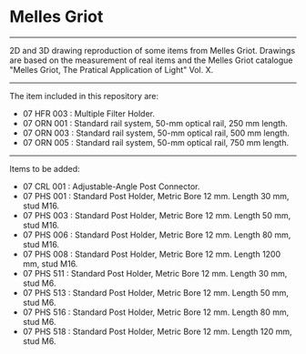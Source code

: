 # Melles Griot
-------

2D and 3D drawing reproduction of some items from Melles Griot.
Drawings are based on the measurement of real items and the Melles Griot catalogue "Melles Griot, The Pratical Application of Light" Vol. X.

-------

The item included in this repository are:
- 07 HFR 003 : Multiple Filter Holder.
- 07 ORN 001 : Standard rail system, 50-mm optical rail, 250 mm length.
- 07 ORN 003 : Standard rail system, 50-mm optical rail, 500 mm length.
- 07 ORN 005 : Standard rail system, 50-mm optical rail, 750 mm length.

---

Items to be added:
- 07 CRL 001 : Adjustable-Angle Post Connector.
- 07 PHS 001 : Standard Post Holder, Metric Bore 12 mm. Length 30 mm, stud M16.
- 07 PHS 003 : Standard Post Holder, Metric Bore 12 mm. Length 50 mm, stud M16.
- 07 PHS 006 : Standard Post Holder, Metric Bore 12 mm. Length 80 mm, stud M16.
- 07 PHS 008 : Standard Post Holder, Metric Bore 12 mm. Length 1200 mm, stud M16.
- 07 PHS 511 : Standard Post Holder, Metric Bore 12 mm. Length 30 mm, stud M6.
- 07 PHS 513 : Standard Post Holder, Metric Bore 12 mm. Length 50 mm, stud M6.
- 07 PHS 516 : Standard Post Holder, Metric Bore 12 mm. Length 80 mm, stud M6.
- 07 PHS 518 : Standard Post Holder, Metric Bore 12 mm. Length 120 mm, stud M6.
